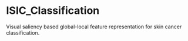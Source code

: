 # ISIC_Classification
Visual saliency based global-local feature representation for skin cancer classification.
